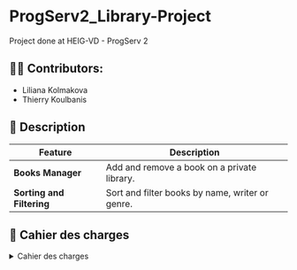 # ProgServ2_Library-Project

Project done at HEIG-VD - ProgServ 2
 
## 👨‍💻 Contributors:  
- Liliana Kolmakova
- Thierry Koulbanis
 
## 📜 Description  
 
| Feature               | Description                                                                                     |
|-----------------------|-------------------------------------------------------------------------------------------------|
| **Books Manager** | Add and remove a book on a private library. |
| **Sorting and Filtering** | Sort and filter books by name, writer or genre. |

## 📌 Cahier des charges

<details>
 <summary>Cahier des charges</summary>

## 1. Objectif du projet
Le projet **Libs Project** a pour but de créer une application web simple et pratique qui permet à chacun de gérer sa propre bibliothèque en ligne. 
L’idée est d’offrir un espace personnel où l’utilisateur peut ajouter ses livres, suivre ses lectures, laisser des notes ou des commentaires, et organiser sa collection selon ses envies.

L’application sera intuitive, accessible depuis Internet, et développée avec PHP et MySQL.

## 2. Description générale
Le site proposera une interface claire avec deux types d’accès :
- un espace public (pour la présentation du projet, l’inscription et la connexion)
- un espace privé (réservé aux utilisateurs connectés)

Deux rôles d’utilisateur seront prévus :
- **Utilisateur standard**, qui gère uniquement sa propre bibliothèque
- **Administrateur**, qui peut en plus gérer les comptes utilisateurs et modérer le contenu

## 3. Fonctionnalités principales

**Gestion des utilisateurs**
- Création d’un compte via un formulaire d’inscription
- Envoi automatique d’un e-mail de confirmation après la création du compte
- Connexion et déconnexion avec gestion de session
- Sécurité assurée avec des mots de passe hashés
- Gestion de deux rôles : utilisateur et administrateur

**Gestion des livres**

- Ajouter un livre avec ses informations : titre, auteur, genre, année, ISBN (optionnel)
- Modifier ou supprimer un livre existant
- Afficher la liste de ses livres
- Rechercher un livre par mot-clé
- Trier les livres par titre, auteur, genre ou année
  
**Suivi de lecture**
  
- Marquer un livre comme à lire, en cours ou lu
- Donner une note (de 1 à 5 étoiles)
- Laisser un commentaire personnel sur la lecture

## 4. Fonctionnalités optionnelles (si le temps le permet)
- Ajouter une image de couverture personnalisée
- Possibilité de scanner le ISBN

## 5. Structure des pages

| Type        | Page              | Description                                                                 |
|-------------|-------------------|-----------------------------------------------------------------------------|
| Publique   | Accueil           | Présente le projet et ses objectifs, avec accès à l’inscription et à la connexion |
| Publique   | Inscription       | Formulaire de création de compte                                            |
| Publique   | Connexion         | Formulaire d’accès à son compte                                             |
| Privée     | Tableau de bord   | Vue d’ensemble de la bibliothèque personnelle                               |
| Privée     | Mes livres        | Liste complète avec recherche et tri                                       |
| Privée     | Ajouter un livre  | Formulaire d’ajout de nouveau livre                                        |
| Privée     | Détails du livre  | Informations complètes, note et commentaire, options de modification       |
| Privée     | Administration    | Espace réservé à l’administrateur pour gérer les utilisateurs              |

## 6. Modèle de données

**Table : utilisateurs**

| Champ          | Description                              |
|---------------|------------------------------------------|
| id            | Identifiant unique                       |
| nom           | Nom de l’utilisateur                     |
| email         | Adresse e-mail                           |
| mot_de_passe  | Mot de passe hashé                       |
| role          | “user” ou “admin”                        |
| date_creation | Date d’inscription                       |

**Table : livres**

| Champ           | Description                                 |
|-----------------|---------------------------------------------|
| id              | Identifiant unique                          |
| titre           | Titre du livre                              |
| auteur          | Auteur                                      |
| genre           | Genre littéraire                            |
| annee           | Année de publication                        |
| isbn            | Numéro ISBN (facultatif)                    |
| couverture_url  | Image de couverture (facultative)          |
| utilisateur_id  | Lien vers le propriétaire du livre          |

**Table : lectures**

| Champ         | Description                                      |
|--------------|--------------------------------------------------|
| id           | Identifiant unique                               |
| utilisateur_id | Lien vers l’utilisateur                         |
| livre_id     | Lien vers le livre                                |
| statut       | “à lire”, “en cours”, ou “lu”                     |
| note         | Note sur 5                                       |
| commentaire  | Texte libre                                      |

## 7. Aspects techniques

- **Langages :** PHP, HTML, CSS
- **Base de données :** MySQL/MariaDB
- **Architecture :** code organisé en PHP orienté objet (modèle MVC simplifié)
- **Sécurité :**
  - Hash des mots de passe (password_hash())
  - Requêtes SQL sécurisées (PDO + requêtes préparées)
  - Validation et nettoyage des données utilisateur
- **Déploiement :** hébergement sur un serveur public
- **Configuration :** infos de connexion à la base dans un fichier séparé (config.php)

## 8. Répartition du travail

| Phase | Liliana | Thierry | Contributions communes |
|-------|---------|----------|-------------------------|
| **1. Conception / planification** | - Brainstorming sur les fonctionnalités<br>- Élaboration du cahier des charges | - Organisation du projet dans GitHub<br>- Planification des tables et relations de la base | - Validation des choix ensemble<br>- Décision des rôles et responsabilités |
| **2. Base de données** | - Participation à la définition des champs et relations | - Création de la base MySQL et des tables<br>- Préparation de scripts d’insertion de données de test | - Vérification de l’intégrité des données<br>- Tests de cohérence |
| **3. Pages HTML / Formulaires** | - Création des pages publiques simples : accueil, inscription, connexion<br>- Formulaires d’ajout de livre | - Création des pages privées simples : tableau de bord, liste des livres, détails livre, administration | - Validation que toutes les pages sont fonctionnelles<br>- Vérification des liens entre pages |
| **4. PHP / Back-end** | - Participation à la création des classes PHP (Utilisateur, Livre, Lecture)<br>- Gestion de la logique métier pour ajouter/modifier/supprimer des livres | - Gestion de l’authentification et des sessions<br>- Gestion des rôles et permissions<br>- Fonctionnalités administrateur | - Test des interactions entre front-end et back-end<br>- Vérification que toutes les fonctionnalités demandées fonctionnent |
| **5. Sécurité** | - Validation côté serveur des formulaires<br>- Vérification des entrées utilisateurs | - Implémentation de PDO et requêtes préparées<br>- Hash des mots de passe<br>- Gestion sécurisée des sessions | - Tests globaux de sécurité<br>- Contrôle des droits d’accès |
| **6. Tests et débogage** | - Tests des pages publiques et privées | - Tests des fonctionnalités critiques (authentification, rôle) | - Correction des bugs ensemble<br>- Vérification que tout est fonctionnel selon le cahier des charges |
| **7. Déploiement** | - Préparation des fichiers pour le serveur | - Upload sur serveur public et configuration de la base | - Vérification finale que le site fonctionne en ligne |
| **8. Documentation / Rapport final** | - Rédaction du cahier des charges final | - Rédaction de la partie technique (structure base, code, architecture) | - Relecture et validation finale<br>- Préparation du mail de soumission |


## 9. Conclusion
Libs Project est une application web qui aide à gérer sa bibliothèque personnelle. 

Elle propose une interface simple : authentification, gestion des rôles, sécurité, sessions et base de données. Le but est de créer un site fonctionnel et facile à utiliser, tout en mettant en pratique ce qu’on a appris en cours. Ce projet permet de voir concrètement comment fonctionne une application web complète, depuis le développement jusqu’au déploiement.
</details>

## 
